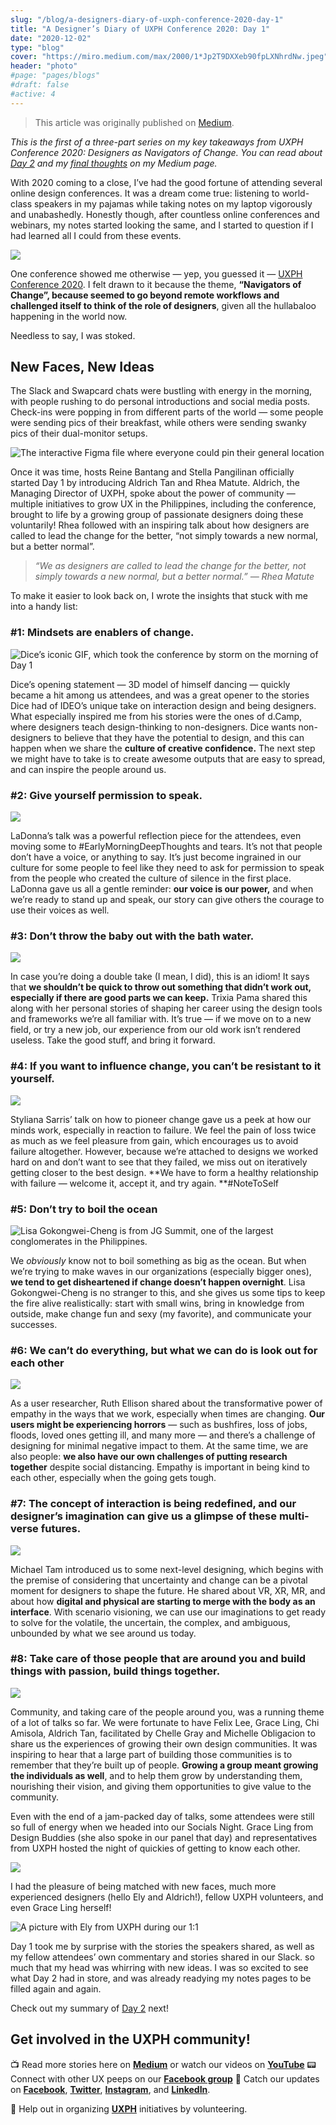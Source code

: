 ```yaml
---
slug: "/blog/a-designers-diary-of-uxph-conference-2020-day-1"
title: "A Designer’s Diary of UXPH Conference 2020: Day 1"
date: "2020-12-02"
type: "blog"
cover: "https://miro.medium.com/max/2000/1*Jp2T9DXXeb90fpLXNhrdNw.jpeg"
header: "photo"
#page: "pages/blogs"
#draft: false
#active: 4
---
```


> This article was originally published on [Medium](https://medium.com/uxph/a-designers-diary-of-uxph-conference-2020-day-1-ce468950aa3d).

*This is the first of a three-part series on my key takeaways from UXPH Conference 2020: Designers as Navigators of Change. You can read about [Day 2](https://medium.com/uxph/a-designers-diary-of-uxph-conference-2020-day-2-3adf53f9afb0) and my [final thoughts](https://medium.com/uxph/a-designers-diary-of-uxph-conference-2020-reflections-on-navigating-change-4ceb04a87c27) on my Medium page.*

With 2020 coming to a close, I’ve had the good fortune of attending several online design conferences. It was a dream come true: listening to world-class speakers in my pajamas while taking notes on my laptop vigorously and unabashedly. Honestly though, after countless online conferences and webinars, my notes started looking the same, and I started to question if I had learned all I could from these events.

![](https://cdn-images-1.medium.com/max/3420/1*rxu7Emme19HM2WqTKIKjDg.png)

One conference showed me otherwise — yep, you guessed it — [UXPH Conference 2020](https://medium.com/uxph). I felt drawn to it because the theme, **“Navigators of Change”, because seemed to go beyond remote workflows and challenged itself to think of the role of designers**, given all the hullabaloo happening in the world now.

Needless to say, I was stoked.

## New Faces, New Ideas

The Slack and Swapcard chats were bustling with energy in the morning, with people rushing to do personal introductions and social media posts. Check-ins were popping in from different parts of the world — some people were sending pics of their breakfast, while others were sending swanky pics of their dual-monitor setups.

![The [interactive Figma file](http://bit.ly/UXPHConf2020-AttendeeCheckIn) where everyone could pin their general location](https://cdn-images-1.medium.com/max/23040/1*2FTfhURzSFN3phTMI5GCVQ.png)

Once it was time, hosts Reine Bantang and Stella Pangilinan officially started Day 1 by introducing Aldrich Tan and Rhea Matute. Aldrich, the Managing Director of UXPH, spoke about the power of community — multiple initiatives to grow UX in the Philippines, including the conference, brought to life by a growing group of passionate designers doing these voluntarily! Rhea followed with an inspiring talk about how designers are called to lead the change for the better, “not simply towards a new normal, but a better normal”.
>  *“We as designers are called to lead the change for the better, not simply towards a new normal, but a better normal.” — Rhea Matute*

To make it easier to look back on, I wrote the insights that stuck with me into a handy list:

### #1: Mindsets are enablers of change.

![Dice’s iconic GIF, which took the conference by storm on the morning of Day 1](https://cdn-images-1.medium.com/max/2000/1*KgI6Z_0L-BvTV7PdUvaLOg.gif)

Dice’s opening statement — 3D model of himself dancing — quickly became a hit among us attendees, and was a great opener to the stories Dice had of IDEO’s unique take on interaction design and being designers. What especially inspired me from his stories were the ones of d.Camp, where designers teach design-thinking to non-designers. Dice wants non-designers to believe that they have the potential to design, and this can happen when we share the **culture of creative confidence.** The next step we might have to take is to create awesome outputs that are easy to spread, and can inspire the people around us.

### #2: Give yourself permission to speak.

![](https://cdn-images-1.medium.com/max/6672/1*nrSu3iaSqjAcRNon4iT4Cw.png)

LaDonna’s talk was a powerful reflection piece for the attendees, even moving some to #EarlyMorningDeepThoughts and tears. It’s not that people don’t have a voice, or anything to say. It’s just become ingrained in our culture for some people to feel like they need to ask for permission to speak from the people who created the culture of silence in the first place. LaDonna gave us all a gentle reminder: **our voice is our power,** and when we’re ready to stand up and speak, our story can give others the courage to use their voices as well.

### #3: Don’t throw the baby out with the bath water.

![](https://cdn-images-1.medium.com/max/6700/1*m2GehjTzFw1oDA8l6WDi8A.png)

In case you’re doing a double take (I mean, I did), this is an idiom! It says that **we shouldn’t be quick to throw out something that didn’t work out, especially if there are good parts we can keep.** Trixia Pama shared this along with her personal stories of shaping her career using the design tools and frameworks we’re all familiar with. It’s true — if we move on to a new field, or try a new job, our experience from our old work isn’t rendered useless. Take the good stuff, and bring it forward.

### #4: If you want to influence change, you can’t be resistant to it yourself.

![](https://cdn-images-1.medium.com/max/6700/1*eQgMJrQdWK788fIc5Yec-w.png)

Styliana Sarris’ talk on how to pioneer change gave us a peek at how our minds work, especially in reaction to failure. We feel the pain of loss twice as much as we feel pleasure from gain, which encourages us to avoid failure altogether. However, because we’re attached to designs we worked hard on and don’t want to see that they failed, we miss out on iteratively getting closer to the best design. **We have to form a healthy relationship with failure — welcome it, accept it, and try again. **#NoteToSelf

### #5: Don’t try to boil the ocean

![Lisa Gokongwei-Cheng is from JG Summit, one of the largest conglomerates in the Philippines.](https://cdn-images-1.medium.com/max/6708/1*82Y3FrgtsI7eiStyKDyyyQ.png)

We *obviously* know not to boil something as big as the ocean. But when we’re trying to make waves in our organizations (especially bigger ones), **we tend to get disheartened if change doesn’t happen overnight**. Lisa Gokongwei-Cheng is no stranger to this, and she gives us some tips to keep the fire alive realistically: start with small wins, bring in knowledge from outside, make change fun and sexy (my favorite), and communicate your successes.

### #6: We can’t do everything, but what we can do is look out for each other

![](https://cdn-images-1.medium.com/max/6720/1*uIxOmjvzpxAdvEMWzyOMNQ.png)

As a user researcher, Ruth Ellison shared about the transformative power of empathy in the ways that we work, especially when times are changing. **Our users might be experiencing horrors** — such as bushfires, loss of jobs, floods, loved ones getting ill, and many more — and there’s a challenge of designing for minimal negative impact to them. At the same time, we are also people: **we also have our own challenges of putting research together** despite social distancing. Empathy is important in being kind to each other, especially when the going gets tough.

### #7: The concept of interaction is being redefined, and our designer’s imagination can give us a glimpse of these multi-verse futures.

![](https://cdn-images-1.medium.com/max/6720/1*SnjrdA7vL2ul8wjN3-fcmA.png)

Michael Tam introduced us to some next-level designing, which begins with the premise of considering that uncertainty and change can be a pivotal moment for designers to shape the future. He shared about VR, XR, MR, and about how **digital and physical are starting to merge with the body as an interface**. With scenario visioning, we can use our imaginations to get ready to solve for the volatile, the uncertain, the complex, and ambiguous, unbounded by what we see around us today.

### #8: Take care of those people that are around you and build things with passion, build things together.

![](https://cdn-images-1.medium.com/max/6720/1*UfArT1RanrEc5wJ5LU8bpQ.png)

Community, and taking care of the people around you, was a running theme of a lot of talks so far. We were fortunate to have Felix Lee, Grace Ling, Chi Amisola, Aldrich Tan, facilitated by Chelle Gray and Michelle Obligacion to share us the experiences of growing their own design communities. It was inspiring to hear that a large part of building those communities is to remember that they’re built up of people. **Growing a group meant growing the individuals as well**, and to help them grow by understanding them, nourishing their vision, and giving them opportunities to give value to the community.

Even with the end of a jam-packed day of talks, some attendees were still so full of energy when we headed into our Socials Night. Grace Ling from Design Buddies (she also spoke in our panel that day) and representatives from UXPH hosted the night of quickies of getting to know each other.

![](https://cdn-images-1.medium.com/max/2148/1*rAKqK9WoOKAYXviOUxPXGA.png)

I had the pleasure of being matched with new faces, much more experienced designers (hello Ely and Aldrich!), fellow UXPH volunteers, and even Grace Ling herself!

![A picture with Ely from UXPH during our 1:1](https://cdn-images-1.medium.com/max/4920/1*mpAiqprkPWIfcQy7QysvWA.png)

Day 1 took me by surprise with the stories the speakers shared, as well as my fellow attendees’ own commentary and stories shared in our Slack. so much that my head was whirring with new ideas. I was so excited to see what Day 2 had in store, and was already readying my notes pages to be filled again and again.

Check out my summary of [Day 2](https://medium.com/uxph/a-designers-diary-of-uxph-conference-2020-day-2-3adf53f9afb0) next!

## Get involved in the UXPH community!

📺 Read more stories here on **[Medium](https://medium.com/uxph)** or watch our videos on **[YouTube](https://www.youtube.com/channel/UCbgbbQyqImwvLCeYrmK30Mg/featured)**
📟 Connect with other UX peeps on our **[Facebook group](https://www.facebook.com/groups/uxphofficial/)**
📰 Catch our updates on **[Facebook](https://www.facebook.com/uxphofficial/)**, **[Twitter](https://twitter.com/uxphofficial)**,
**[Instagram](https://www.instagram.com/uxphofficial/)**, and **[LinkedIn](https://www.linkedin.com/company/uxph/)**.

🧩 Help out in organizing **[UXPH](https://uxph.org/volunteers/)** initiatives by volunteering.


